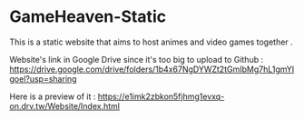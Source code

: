 # GameHeaven-Static

This is a static website that aims to host animes and video games together .

Website's link in Google Drive since it's too big to upload to Github : https://drive.google.com/drive/folders/1b4x67NgDYWZt2tGmIbMg7hL1gmYIgoel?usp=sharing

Here is a preview of it : https://e1imk2zbkon5fjhmg1evxq-on.drv.tw/Website/Index.html
